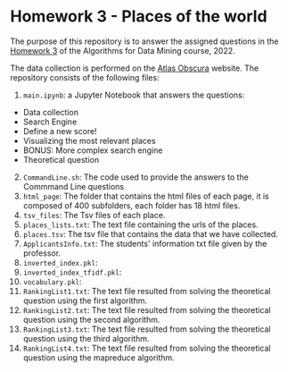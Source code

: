 # Homework 3 - Places of the world

The purpose of this repository is to answer the assigned questions in the [Homework 3](https://github.com/lucamaiano/ADM/tree/master/2022/Homework_3) of the Algorithms for Data Mining course, 2022.

The data collection is performed on the [Atlas Obscura](https://www.atlasobscura.com) website. The repository consists of the following files:

1. `main.ipynb`: a Jupyter Notebook that answers the questions: 
- Data collection
- Search Engine
- Define a new score!
- Visualizing the most relevant places
- BONUS: More complex search engine
- Theoretical question
2. `CommandLine.sh`: The code used to provide the answers to the Commmand Line questions
3. `html_page`: The folder that contains the html files of each page, it is composed of 400 subfolders, each folder has 18 html files.
4. `tsv_files`: The Tsv files of each place.
5. `places_lists.txt`: The text file containing the urls of the places.
6. `places.tsv`: The tsv file that contains the data that we have collected.
7. `ApplicantsInfo.txt`: The students' information txt file given by the professor.
8. `inverted_index.pkl`:
9. `inverted_index_tfidf.pkl`:
10. `vocabulary.pkl`:
11. `RankingList1.txt`: The text file resulted from solving the theoretical question using the first algorithm.
12. `RankingList2.txt`: The text file resulted from solving the theoretical question using the second algorithm.
13. `RankingList3.txt`: The text file resulted from solving the theoretical question using the third algorithm.
14. `RankingList4.txt`: The text file resulted from solving the theoretical question using the mapreduce algorithm.
